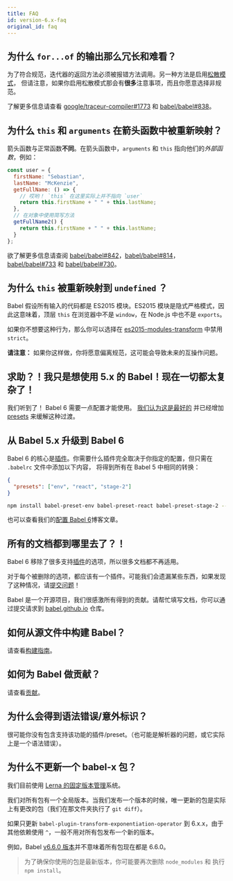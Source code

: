 ```yaml
---
title: FAQ
id: version-6.x-faq
original_id: faq
---
```


## 为什么 `for...of` 的输出那么冗长和难看？

为了符合规范，迭代器的返回方法必须被报错方法调用。另一种方法是启用[松散模式](plugin-transform-es2015-for-of.md#loose)，
但请注意，如果你启用松散模式那会有**很多**注意事项，而且你愿意选择非规范。

了解更多信息请查看 [google/traceur-compiler#1773](https://github.com/google/traceur-compiler/issues/1773) 和
[babel/babel#838](https://github.com/babel/babel/issues/838)。

## 为什么 `this` 和 `arguments` 在箭头函数中被重新映射？

箭头函数与正常函数**不同**。在箭头函数中，`arguments` 和 `this` 指向他们的*外部函数*，例如：

```javascript
const user = {
  firstName: "Sebastian",
  lastName: "McKenzie",
  getFullName: () => {
    // 哎哟！ `this` 在这里实际上并不指向 `user`
    return this.firstName + " " + this.lastName;
  },
  // 在对象中使用简写方法
  getFullName2() {
    return this.firstName + " " + this.lastName;
  }
};
```

欲了解更多信息请查阅 [babel/babel#842](https://github.com/babel/babel/issues/842)，[babel/babel#814](https://github.com/babel/babel/issues/814)，
[babel/babel#733](https://github.com/babel/babel/issues/733) 和 [babel/babel#730](https://github.com/babel/babel/issues/730)。

## 为什么 `this` 被重新映射到 `undefined` ？

Babel 假设所有输入的代码都是 ES2015 模块。ES2015 模块是隐式严格模式，因此这意味着，顶层 `this` 在浏览器中不是 `window`，在 Node.js 中也不是 `exports`。

如果你不想要这种行为，那么你可以选择在 [es2015-modules-transform](plugin-transform-es2015-modules-commonjs.md#usage) 中禁用 `strict`。

**请注意：** 如果你这样做，你将愿意偏离规范，这可能会导致未来的互操作问题。

## 求助？！我只是想使用 5.x 的 Babel！现在一切都太复杂了！

我们听到了！ Babel 6 需要一点配置才能使用。
[我们认为这是最好的](/blog/2015/10/29/6.0.0) 并已经增加 [presets](plugins.md#presets) 来缓解这种过渡。

## 从 Babel 5.x 升级到 Babel 6

Babel 6 的核心是[插件](plugins.md)。你需要什么插件完全取决于你指定的配置，但只需在 `.babelrc` 文件中添加以下内容，
将得到所有在 Babel 5 中相同的转换：

```json
{
  "presets": ["env", "react", "stage-2"]
}
```

```sh
npm install babel-preset-env babel-preset-react babel-preset-stage-2 --save-dev
```

也可以查看我们的[配置 Babel 6](/blog/2015/10/31/setting-up-babel-6)博客文章。

## 所有的文档都到哪里去了？！

Babel 6 移除了很多支持<a href="/docs/plugins">插件</a>的选项，所以很多文档都不再适用。

对于每个被删除的选项，都应该有一个插件。可能我们会遗漏某些东西，如果发现了这种情况，请<a href="https://github.com/babel/babel/issues">提交问题</a>！

Babel 是一个开源项目，我们很感激所有得到的贡献。请帮忙填写文档，你可以通过提交请求到 [babel.github.io](https://github.com/babel/babel.github.io) 仓库。

## 如何从源文件中构建 Babel？

请查看[构建指南](https://github.com/babel/babel/blob/master/CONTRIBUTING.md#developing)。

## 如何为 Babel 做贡献？

请查看[贡献](https://github.com/babel/babel/blob/master/CONTRIBUTING.md)。

## 为什么会得到语法错误/意外标识？

很可能你没有包含支持该功能的插件/preset。（也可能是解析器的问题，或它实际上是一个语法错误）。

## 为什么不更新一个 babel-x 包？

我们目前使用 [Lerna 的固定版本管理](https://github.com/lerna/lerna#fixedlocked-mode-default)系统。

我们对所有包有一个全局版本。当我们发布一个版本的时候，唯一更新的包是实际上有更改的包（我们在那文件夹执行了 `git diff`）。

如果只更新 `babel-plugin-transform-exponentiation-operator` 到 6.x.x，由于其他依赖使用 `^`，一般不用对所有包发布一个新的版本。

例如，Babel [v6.6.0 版本](https://github.com/babel/babel/releases/tag/v6.6.0)并不意味着所有包现在都是 6.6.0。

> 为了确保你使用的包是最新版本，你可能要再次删除 `node_modules` 和 执行 `npm install`。
